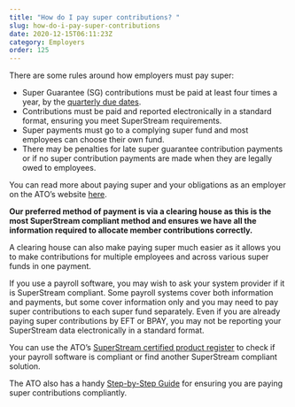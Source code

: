 ```yaml
---
title: "How do I pay super contributions? "
slug: how-do-i-pay-super-contributions
date: 2020-12-15T06:11:23Z
category: Employers
order: 125
---
```


There are some rules around how employers must pay super:

*   Super Guarantee (SG) contributions must be paid at least four times a year, by the [quarterly due dates](https://www.ato.gov.au/Business/Super-for-employers/Paying-super-contributions/When-to-pay-super/).
*   Contributions must be paid and reported electronically in a standard format, ensuring you meet SuperStream requirements.
*   Super payments must go to a complying super fund and most employees can choose their own fund.
*   There may be penalties for late super guarantee contribution payments or if no super contribution payments are made when they are legally owed to employees.

You can read more about paying super and your obligations as an employer on the ATO’s website [here](https://www.ato.gov.au/business/super-for-employers/). 

**Our preferred method of payment is via a clearing house as this is the most SuperStream compliant method and ensures we have all the information required to allocate member contributions correctly.** 

A clearing house can also make paying super much easier as it allows you to make contributions for multiple employees and across various super funds in one payment.

If you use a payroll software, you may wish to ask your system provider if it is SuperStream compliant. Some payroll systems cover both information and payments, but some cover information only and you may need to pay super contributions to each super fund separately. Even if you are already paying super contributions by EFT or BPAY, you may not be reporting your SuperStream data electronically in a standard format.

You can use the ATO’s [SuperStream certified product register](https://softwaredevelopers.ato.gov.au/SuperStream-certifiedproductregister) to check if your payroll software is compliant or find another SuperStream compliant solution. 

The ATO also has a handy [Step-by-Step Guide](https://www.ato.gov.au/super/superstream/employers/employer-checklist--a-step-by-step-guide/) for ensuring you are paying super contributions compliantly.
